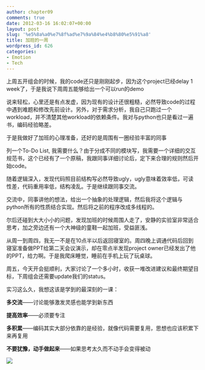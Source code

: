 ```yaml
---
author: chapter09
comments: true
date: 2012-03-16 16:02:07+00:00
layout: post
slug: '%e5%8a%a0%e7%8f%ad%e7%9a%84%e4%b8%80%e5%91%a8'
title: 加班的一周
wordpress_id: 626
categories:
- Emotion
- Tech
---
```


上周五开组会的时候，我的code还只是刚刚起步，因为这个project已经delay 1 week了，于是我说下周周五能够给出一个可以run的demo

说来轻松，心里还是有点发虚，因为现有的设计还很粗糙，必然导致code的过程中遇到难题和修改先前设计。另外，对于需求分析，我自己只跑过一个workload，并不清楚其他workload的依赖条件。我对与python也只是看过一遍书，编码经验略差。<!-- more -->

于是我做好了加班的心理准备，还好的是周围有一圈经验丰富的同事

列一个To-Do List, 我需要什么？由于分成不同的模块写，我需要一个详细的交互规范书，这个已经有了一个原稿，我跟同事详细讨论后，定下来合理的规则然后开始code。

随着逻辑深入，发现代码照目前结构写必然导致ugly，ugly意味着效率低，可读性差，代码重用率低，结构凌乱。于是继续跟同事交流。

交流中，同事讲他的想法，给出一个抽象的处理逻辑，然后我将这个逻辑与python所有的性质结合实现。然后将之前的程序改成多线程的。

尔后还碰到大大小小的问题，发现加班的时候周围人走了，安静的实验室非常适合思考，加之旁边还有一个大神级的童鞋一起加班，受益匪浅。

从周一到周四，我无一不是在10点半以后返回寝室的。周四晚上调通代码后回到寝室准备做PPT给第二天会议演示，却在零点半发现project owner已经发出了他的PPT，给力啊。于是我爬床睡觉，睡前在手机上玩了玩桌球。

周五，今天开会挺顺利，大家讨论了一个多小时，收获一堆改进建议和最终期望目标，下周组会还需要update我们的status。

实习这么久，我想这该是学到的最深刻的一课：

**多交流**——讨论能够激发灵感也能学到新东西

**提高效率**——必须要专注

**多积累**——编码其实大部分依靠的是经验，就像代码需要复用，思想也应该积累下来再复用

**不要犹豫，动手做起来**——如果思考太久而不动手会变得被动

[![](http://haow.ca/wp-content/uploads/2012/03/P1000008.jpg)](http://haow.ca/wp-content/uploads/2012/03/P1000008.jpg)
